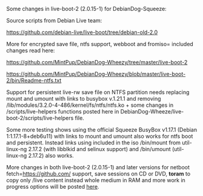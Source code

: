 Some changes in live-boot-2 (2.0.15-1) for DebianDog-Squeeze:

Source scripts from Debian Live team:

https://github.com/debian-live/live-boot/tree/debian-old-2.0

More for encrypted save file, ntfs support, webboot and fromiso= included changes read here:

https://github.com/MintPup/DebianDog-Wheezy/tree/master/live-boot-2

https://github.com/MintPup/DebianDog-Wheezy/blob/master/live-boot-2/bin/Readme-ntfs.txt

Support for persistent live-rw save file on NTFS partition needs replacing mount and umount with links to busybox v.1.21.1
and removing /lib/modules/3.2.0-4-486/kernel/fs/ntfs/ntfs.ko + some changes in /scripts/live-helpers functions posted here in 
DebianDog-Wheeze/live-boot-2/scripts/live-helpers file.

Some more testing shows using the official Squeeze BusyBox v1.17.1 (Debian 1:1.17.1-8+deb6u11) with links to mount and umount also works for ntfs boot and persistent. Instead links using included in the iso /bin/mount from util-linux-ng 2.17.2 (with libblkid and selinux support) and /bin/umount (util-linux-ng 2.17.2) also works.

More changes in both live-boot-2 (2.0.15-1) and later versions for netboot fetch=https://github.com/ support, save sessions on CD or DVD, **toram** to copy only /live content instead whole medium in RAM and more work in progress options will be posted [here](https://github.com/MintPup/DebianDog-Squeeze/blob/master/live-boot-2/Extra-options.md).

